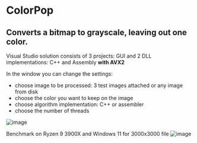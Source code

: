 # ColorPop
## Converts a bitmap to grayscale, leaving out one color.
Visual Studio solution consists of 3 projects: GUI and 2 DLL implementations: C++ and Assembly **with AVX2**

In the window you can change the settings:
- choose image to be processed: 3 test images attached or any image from disk
- choose the color you want to keep on the image
- choose algorithm implementation: C++ or assembler
- choose the number of threads

![image](https://user-images.githubusercontent.com/20531317/152339309-ca1d7e11-4341-449a-9492-df76ee1e94eb.png)

Benchmark on Ryzen 9 3900X and Windows 11 for 3000x3000 file
![image](https://user-images.githubusercontent.com/20531317/152339410-ff53da9b-e104-459d-9426-78ccce428e10.png)
